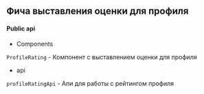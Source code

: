 ## Фича выставления оценки для профиля

#### Public api

-   Components

`ProfileRating` - Компонент с выставлением оценки для профиля

-   api

`profileRatingApi` - Апи для работы с рейтингом профиля
